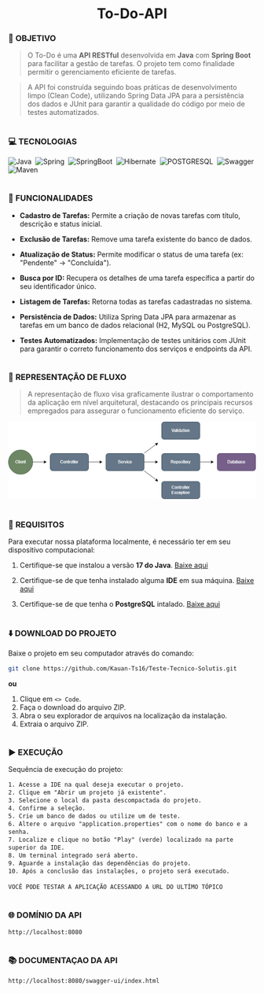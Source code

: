 <h1 align="center">To-Do-API</h1>

### 🎯 **OBJETIVO**

>O To-Do é uma **API RESTful** desenvolvida em **Java** com **Spring Boot** para facilitar a gestão de tarefas. O projeto tem como finalidade permitir o gerenciamento eficiente de tarefas.

>A API foi construída seguindo boas práticas de desenvolvimento limpo (Clean Code), utilizando Spring Data JPA para a persistência dos dados e JUnit para garantir a qualidade do código por meio de testes automatizados.

#
### 💻 **TECNOLOGIAS**

![Java](https://img.shields.io/badge/Java-0D1117?style=for-the-badge&logo=openjdk&logoColor=white&labelColor=0D1117)&nbsp;
![Spring](https://img.shields.io/badge/Spring-0D1117?style=for-the-badge&logo=spring&logoColor=107C10&labelColor=0D1117)&nbsp;
![SpringBoot](https://img.shields.io/badge/Spring_Boot-0D1117?style=for-the-badge&logo=springboot&logoColor=239120&labelColor=0D1117)&nbsp;
![Hibernate](https://img.shields.io/badge/Hibernate-0D1117?style=for-the-badge&logo=Hibernate&logoColor=239120&labelColor=0D1117)&nbsp;
![POSTGRESQL](https://img.shields.io/badge/PostgreSQL-0D1117?style=for-the-badge&logo=postgresql&labelColor=0D1117)&nbsp;
![Swagger](https://img.shields.io/badge/Swagger-0D1117?style=for-the-badge&logo=Swagger&logoColor=85EA2D&labelColor=0D1117)&nbsp;
![Maven](https://img.shields.io/badge/apache_maven-0D1117?style=for-the-badge&logo=apachemaven&logoColor=E34F26&labelColor=0D1117)&nbsp;

#
### 🔧 **FUNCIONALIDADES**

- **Cadastro de Tarefas:** Permite a criação de novas tarefas com título, descrição e status inicial.

- **Exclusão de Tarefas:** Remove uma tarefa existente do banco de dados.

- **Atualização de Status:** Permite modificar o status de uma tarefa (ex: "Pendente" → "Concluída").

- **Busca por ID:**  Recupera os detalhes de uma tarefa específica a partir do seu identificador único.

- **Listagem de Tarefas:** Retorna todas as tarefas cadastradas no sistema.

- **Persistência de Dados:** Utiliza Spring Data JPA para armazenar as tarefas em um banco de dados relacional (H2, MySQL ou PostgreSQL).

- **Testes Automatizados:** Implementação de testes unitários com JUnit para garantir o correto funcionamento dos serviços e endpoints da API.

#
### 🔄 **REPRESENTAÇÃO DE FLUXO**

> A representação de fluxo visa graficamente ilustrar o comportamento da aplicação em nível arquitetural, destacando os principais recursos empregados para assegurar o funcionamento eficiente do serviço.

<div align="center">
  <img src="Fluxo.png" width="700px;">
</div>

#
### 📌 **REQUISITOS**

Para executar nossa plataforma localmente, é necessário ter em seu dispositivo computacional:

  1. Certifique-se que instalou a versão **17 do Java**.  [Baixe aqui](https://www.oracle.com/java/technologies/javase/jdk17-archive-downloads.html)

  2. Certifique-se de que tenha instalado alguma **IDE** em sua máquina. [Baixe aqui](https://www.jetbrains.com/idea/download/?section=windows)

  3. Certifique-se de que tenha o **PostgreSQL** intalado. [Baixe aqui](https://www.postgresql.org/download/)

#
### ⬇️ **DOWNLOAD DO PROJETO**

Baixe o projeto em seu computador através do comando:

```bash
git clone https://github.com/Kauan-Ts16/Teste-Tecnico-Solutis.git
```

**ou**

1. Clique em `<> Code`.
2. Faça o download do arquivo ZIP.
3. Abra o seu explorador de arquivos na localização da instalação.
4. Extraia o arquivo ZIP.

#
### ▶️ **EXECUÇÃO**

Sequência de execução do projeto:

```
1. Acesse a IDE na qual deseja executar o projeto.
2. Clique em "Abrir um projeto já existente".
3. Selecione o local da pasta descompactada do projeto.
4. Confirme a seleção.
5. Crie um banco de dados ou utilize um de teste.
6. Altere o arquivo "application.properties" com o nome do banco e a senha.
7. Localize e clique no botão "Play" (verde) localizado na parte superior da IDE.
8. Um terminal integrado será aberto.
9. Aguarde a instalação das dependências do projeto.
10. Após a conclusão das instalações, o projeto será executado.

VOCÊ PODE TESTAR A APLICAÇÃO ACESSANDO A URL DO ULTÍMO TÓPICO

```

#
### 🌐 DOMÍNIO DA API

```
http://localhost:8080
```

#
### 📚 DOCUMENTAÇAO DA API

```
http://localhost:8080/swagger-ui/index.html
```